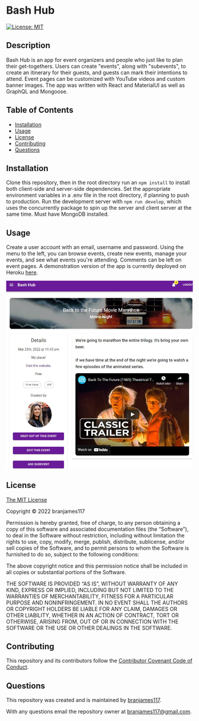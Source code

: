# Bash Hub

[![License: MIT](https://img.shields.io/badge/License-MIT-yellow.svg)](https://opensource.org/licenses/MIT)

## Description

Bash Hub is an app for event organizers and people who just like to plan their get-togethers. Users can create "events", along with "subevents", to create an itinerary for their guests, and guests can mark their intentions to attend. Event pages can be customized with YouTube videos and custom banner images. The app was written with React and MaterialUI as well as GraphQL and Mongoose.

## Table of Contents

- [Installation](#installation)
- [Usage](#usage)
- [License](#license)
- [Contributing](#contributing)
- [Questions](#questions)

## Installation

Clone this repository, then in the root directory run an `npm install` to install both client-side and server-side dependencies. Set the appropriate environment variables in a .env file in the root directory, if planning to push to production. Run the development server with `npm run develop`, which uses the concurrently package to spin up the server and client server at the same time. Must have MongoDB installed.

## Usage

Create a user account with an email, username and password. Using the menu to the left, you can browse events, create new events, manage your events, and see what events you're attending. Comments can be left on event pages. A demonstration version of the app is currently deployed on Heroku [here](https://bash-hub.herokuapp.com/).

![Screenshot](./screenshot.jpg)

## License

[The MIT License](https://mit-license.org/)

Copyright © 2022 branjames117

Permission is hereby granted, free of charge, to any person obtaining a copy of this software and associated documentation files (the “Software”), to deal in the Software without restriction, including without limitation the rights to use, copy, modify, merge, publish, distribute, sublicense, and/or sell copies of the Software, and to permit persons to whom the Software is furnished to do so, subject to the following conditions:

The above copyright notice and this permission notice shall be included in all copies or substantial portions of the Software.

THE SOFTWARE IS PROVIDED “AS IS”, WITHOUT WARRANTY OF ANY KIND, EXPRESS OR IMPLIED, INCLUDING BUT NOT LIMITED TO THE WARRANTIES OF MERCHANTABILITY, FITNESS FOR A PARTICULAR PURPOSE AND NONINFRINGEMENT. IN NO EVENT SHALL THE AUTHORS OR COPYRIGHT HOLDERS BE LIABLE FOR ANY CLAIM, DAMAGES OR OTHER LIABILITY, WHETHER IN AN ACTION OF CONTRACT, TORT OR OTHERWISE, ARISING FROM, OUT OF OR IN CONNECTION WITH THE SOFTWARE OR THE USE OR OTHER DEALINGS IN THE SOFTWARE.

## Contributing

This repository and its contributors follow the [Contributor Covenant Code of Conduct](https://www.contributor-covenant.org/version/2/1/code_of_conduct/code_of_conduct.md).

## Questions

This repository was created and is maintained by [branjames117](https://github.com/branjames117).

With any questions email the repository owner at [branjames117@gmail.com](mailto:branjames117@gmail.com).
